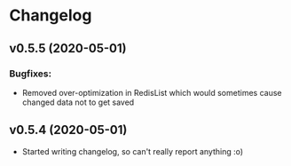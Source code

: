 # Changelog

## v0.5.5 (2020-05-01)

### Bugfixes:

* Removed over-optimization in RedisList which would sometimes cause changed data not to get saved

## v0.5.4 (2020-05-01)

* Started writing changelog, so can't really report anything :o)
